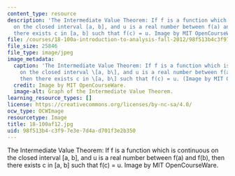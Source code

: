 ```yaml
---
content_type: resource
description: 'The Intermediate Value Theorem: If f is a function which is continuous
  on the closed interval [a, b], and u is a real number between f(a) and f(b), then
  there exists c in [a, b] such that f(c) = u. Image by MIT OpenCourseWare.'
file: /courses/18-100a-introduction-to-analysis-fall-2012/98f513b4c3f97e3e7d4ad701f3e2b350_18-100af12.jpg
file_size: 25846
file_type: image/jpeg
image_metadata:
  caption: 'The Intermediate Value Theorem: If f is a function which is continuous
    on the closed interval \[a, b\], and u is a real number between f(a) and f(b),
    then there exists c in \[a, b\] such that f(c) = u. (Image by MIT OpenCourseWare.)'
  credit: Image by MIT OpenCourseWare.
  image-alt: Graph of the Intermediate Value Theorem.
learning_resource_types: []
license: https://creativecommons.org/licenses/by-nc-sa/4.0/
ocw_type: OCWImage
resourcetype: Image
title: 18-100af12.jpg
uid: 98f513b4-c3f9-7e3e-7d4a-d701f3e2b350
---
```

The Intermediate Value Theorem: If f is a function which is continuous on the closed interval [a, b], and u is a real number between f(a) and f(b), then there exists c in [a, b] such that f(c) = u. Image by MIT OpenCourseWare.